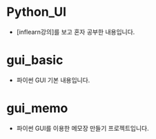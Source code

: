# Python_UI
- [inflearn강의]를 보고 혼자 공부한 내용입니다.

# gui_basic
- 파이썬 GUI 기본 내용입니다.

# gui_memo
- 파이썬 GUI를 이용한 메모장 만들기 프로젝트입니다.

